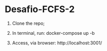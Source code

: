 # Desafio-FCFS-2

1) Clone the repo;

2) In terminal, run: docker-compose up -b

3) Access, via browser: http://localhost:3001/
